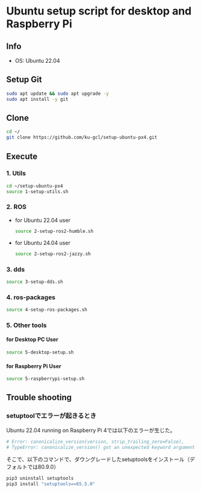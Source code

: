 # Ubuntu setup script for desktop and Raspberry Pi
## Info
- OS: Ubuntu 22.04

## Setup Git

```bash
sudo apt update && sudo apt upgrade -y
sudo apt install -y git
```


## Clone

```bash
cd ~/
git clone https://github.com/ku-gcl/setup-ubuntu-px4.git
```

## Execute

### 1. Utils
```bash
cd ~/setup-ubuntu-px4
source 1-setup-utils.sh
```

### 2. ROS

- for Ubuntu 22.04 user
    ```bash
    source 2-setup-ros2-humble.sh
    ```
- for Ubuntu 24.04 user
    ```bash
    source 2-setup-ros2-jazzy.sh
    ```

### 3. dds

```bash
source 3-setup-dds.sh
```

### 4. ros-packages

```bash
source 4-setup-ros-packages.sh
```

### 5. Other tools

#### for Desktop PC User

```bash
source 5-desktop-setup.sh
```

#### for Raspberry Pi User

```bash
source 5-raspberrypi-setup.sh
```

## Trouble shooting
### setuptoolでエラーが起きるとき
Ubuntu 22.04 running on Raspberry Pi 4では以下のエラーが生じた。

```bash
# Error: canonicalize_version(version, strip_trailing_zero=False),
# TypeError: canonicalize_version() got an unexpected keyword argument 'strip_trailing_zero'
```

そこで、以下のコマンドで、ダウングレードしたsetuptoolsをインストール（デフォルトでは80.9.0）

```bash
pip3 uninstall setuptools
pip3 install "setuptools==65.5.0"
```